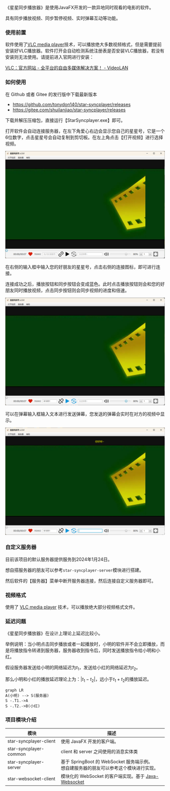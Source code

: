 《星星同步播放器》是使用JavaFX开发的一款异地同时观看的电影的软件。

具有同步播放视频、同步暂停视频、实时弹幕互动等功能。



### 使用前置

软件使用了[VLC media player](https://www.videolan.org/)技术，可以播放绝大多数视频格式，但是需要提前安装好VLC播放器。软件打开会自动检测系统注册表是否安装VLC播放器，若没有安装则无法使用。请提前进入官网进行安装：

[VLC：官方网站 - 全平台的自由多媒体解决方案！ - VideoLAN](https://www.videolan.org/)



### 如何使用

在 Github 或者 Gitee 的发行版中下载最新版本

- https://github.com/tonydon140/star-syncplayer/releases
- https://gitee.com/shuilanjiao/star-syncplayer/releases

下载并解压压缩包，直接运行【StarSyncplayer.exe】即可。

打开软件会自动连接服务器，在左下角爱心右边会显示您自己的星星号，它是一个6位数字，点击星星号会自动复制到剪切板。在左上角点击【打开视频】进行选择视频。

![image-20230616121842116](./assets/image-20230616121842116.png)

在右侧的输入框中输入您的好朋友的星星号，点击右侧的连接图标，即可进行连接。

连接成功之后，播放按钮和同步按钮会变成蓝色。此时点击播放按钮则会和您的好朋友同时播放视频，点击同步按钮则会同步视频的进度和倍速。

![image-20230616121905544](./assets/image-20230616121905544.png)

可以在弹幕输入框输入文本进行发送弹幕，您发送的弹幕会实时在对方的视频中显示。

![image-20230616121940198](./assets/image-20230616121940198.png)



### 自定义服务器

目前该项目的默认服务器提供服务到2024年1月24日。

想自搭服务器的朋友可以参考`star-syncplayer-server`模块进行搭建。

然后软件的【服务器】菜单中断开服务器连接，然后连接自定义服务器即可。



### 视频格式

使用了 [VLC media player](https://www.videolan.org/) 技术，可以播放绝大部分视频格式文件。



### 延迟问题

《星星同步播放器》在设计上理论上延迟比较小。

举例说明：当小明点击同步播放或者一起播放时，小明的软件并不会立即播放，而是将播放指令转递到服务器，服务器收到指令后，同时发送播放指令给小明和小红。

假设服务器发送给小明的网络延迟为$t_1$，发送给小红的网络延迟为$t_2$。

那么小明和小红的播放延迟理论上为：$|t_1-t_2|$，远小于$t_1+t_2$的播放延迟。

```mermaid
graph LR
A(小明) --> S(服务器)
S -.T1.->A
S -.T2.->B(小红)
```




### 项目模块介绍

| 模块                   | 描述                                                         |
| ---------------------- | ------------------------------------------------------------ |
| star-syncplayer-client | 使用 JavaFX 开发的客户端。                                   |
| star-syncplayer-common | client 和 server 之间使用的消息实体类                        |
| star-syncplayer-server | 基于 SpringBoot 的 WebSocket 服务端示例。<br>想自建服务器的朋友可以参考这个模块进行实现。 |
| star-websocket-client  | 模块化的 WebSocket 的客户端实现。基于 [Java-Websocket](https://github.com/TooTallNate/Java-WebSocket) |





